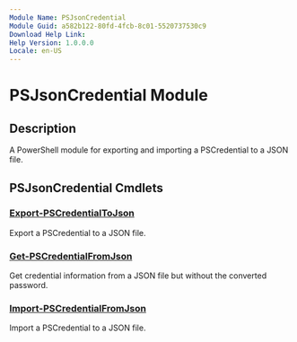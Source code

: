 ```yaml
---
Module Name: PSJsonCredential
Module Guid: a582b122-80fd-4fcb-8c01-5520737530c9
Download Help Link:
Help Version: 1.0.0.0
Locale: en-US
---
```


# PSJsonCredential Module

## Description

A PowerShell module for exporting and importing a PSCredential to a JSON file.

## PSJsonCredential Cmdlets

### [Export-PSCredentialToJson](Export-PSCredentialToJson.md)

Export a PSCredential to a JSON file.

### [Get-PSCredentialFromJson](Get-PSCredentialFromJson.md)

Get credential information from a JSON file but without the converted password.

### [Import-PSCredentialFromJson](Import-PSCredentialFromJson.md)

Import a PSCredential to a JSON file.
